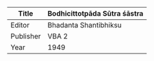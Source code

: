 |Title | Bodhicittotpāda Sūtra śāstra 
| --- | --- 
|Editor | Bhadanta Shantibhiksu
|Publisher | VBA 2
|Year | 1949